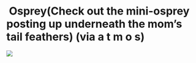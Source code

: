 <!--
id: 30846529
link: http://tumblr.atmos.org/post/30846529/osprey-check-out-the-mini-osprey-posting-up
slug: osprey-check-out-the-mini-osprey-posting-up
date: Sat Apr 05 2008 00:12:00 GMT-0700 (PDT)
publish: 2008-04-05
tags: 
title:  Osprey(Check out the mini-osprey posting up underneath the mom&#8217;s tail feathers) (via a t m o s)
-->


 Osprey(Check out the mini-osprey posting up underneath the mom&#8217;s tail feathers) (via a t m o s)
======================================================================================================

![](http://25.media.tumblr.com/ZyX8Upfyn7fe8xj2V5l0AmLc_500.jpg)

